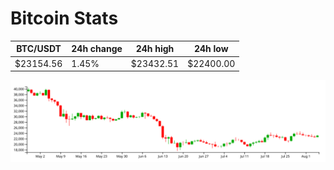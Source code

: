# Bitcoin Stats

BTC/USDT|24h change|24h high|24h low|
|---|---|---|---|
|$23154.56|1.45%|$23432.51|$22400.00|

<img src="./chart.svg">
